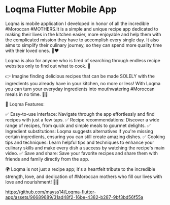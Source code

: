 # Loqma Flutter Mobile App

Loqma is mobile application I developed in honor of all the incredible #Moroccan #MOTHERS.It is a simple and unique recipe app dedicated to making their lives in the kitchen easier, more enjoyable and help them with the complicated mission they have to accomplish every single day. It also aims to simplify their culinary journey, so they can spend more quality time with their loved ones. 💐❤️

Loqma is also for anyone who is tired of searching through endless recipe websites only to find out what to cook. 🌟

👉 Imagine finding delicious recipes that can be made SOLELY with the ingredients you already have in your kitchen, no more or less! With Loqma you can turn your everyday ingredients into mouthwatering #Moroccan meals in no time. 🍲🔥

🎯 Loqma Features:

✅ Easy-to-use interface: Navigate through the app effortlessly and find recipes with just a few taps.
✅ Recipe recommendations: Discover a wide range of recipes, from quick and simple meals to gourmet delights.
✅ Ingredient substitutions: Loqma suggests alternatives if you're missing certain ingredients, ensuring you can still create amazing dishes.
✅ Cooking tips and techniques: Learn helpful tips and techniques to enhance your culinary skills and make every dish a success by watching the recipe's main video.
✅ Save and share: Save your favorite recipes and share them with friends and family directly from the app.

🌍 Loqma is not just a recipe app; it's a heartfelt tribute to the incredible strength, love, and dedication of #Moroccan mothers who fill our lives with love and nourishment! 🤝🍳




https://github.com/mayss14/Loqma-flutter-app/assets/96689689/31ad48f2-16be-4382-b287-9bf3bd56f55a

